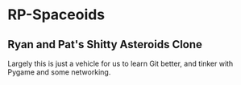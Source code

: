 # RP-Spaceoids
## Ryan and Pat's Shitty Asteroids Clone

Largely this is just a vehicle for us to learn Git better, and tinker with Pygame and some networking.
